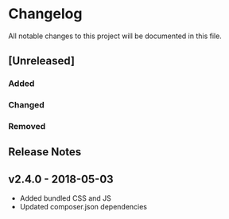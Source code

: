 # Changelog
All notable changes to this project will be documented in this file.  

## [Unreleased]  
### Added  

### Changed   


### Removed  

## Release Notes
## v2.4.0 - 2018-05-03
* Added bundled CSS and JS
* Updated composer.json dependencies
